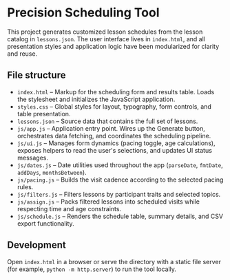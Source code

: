 # Precision Scheduling Tool

This project generates customized lesson schedules from the lesson catalog in `lessons.json`. The user interface lives in `index.html`, and all presentation styles and application logic have been modularized for clarity and reuse.

## File structure

- `index.html` – Markup for the scheduling form and results table. Loads the stylesheet and initializes the JavaScript application.
- `styles.css` – Global styles for layout, typography, form controls, and table presentation.
- `lessons.json` – Source data that contains the full set of lessons.
- `js/app.js` – Application entry point. Wires up the Generate button, orchestrates data fetching, and coordinates the scheduling pipeline.
- `js/ui.js` – Manages form dynamics (pacing toggle, age calculations), exposes helpers to read the user's selections, and updates UI status messages.
- `js/dates.js` – Date utilities used throughout the app (`parseDate`, `fmtDate`, `addDays`, `monthsBetween`).
- `js/pacing.js` – Builds the visit cadence according to the selected pacing rules.
- `js/filters.js` – Filters lessons by participant traits and selected topics.
- `js/assign.js` – Packs filtered lessons into scheduled visits while respecting time and age constraints.
- `js/schedule.js` – Renders the schedule table, summary details, and CSV export functionality.

## Development

Open `index.html` in a browser or serve the directory with a static file server (for example, `python -m http.server`) to run the tool locally.
